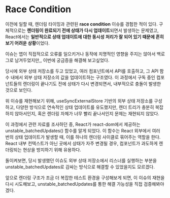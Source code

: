 # Race Condition

이전에 일할 때, 렌더링 타이밍과 관련된 **race condition** 이슈를 경험한 적이 있다.
구체적으로는 **렌더링이 완료되기 전에 상태가 다시 업데이트**되면서 발생하는 문제였고,
React에서는 **일반적으로 상태 업데이트에 대한 동시성 처리가 잘 되어 있기 때문에 흔히 보기 어려운 상황**이었다.

이슈는 앱이 직접적으로 오류를 일으키거나 동작에 치명적인 영향을 주지는 않아서 백로그로 남겨두었지만,, 이번에 궁금증을 해결해 보고싶었다.

당시에 외부 상태 저장소를 두고 있었고, 여러 컴포넌트에서 API를 호출하고, 그 API 함수 내에서 외부 상태 저장소의 값을 업데이트하는 구조였다.
이 과정에서 구독 중인 컴포넌트들의 렌더링이 끝나기도 전에 상태가 다시 변경되면서, 내부적으로 충돌이 발생한 것으로 보인다.

위 이슈를 재현해보기 위해,
useSyncExternalStore 기반의 외부 상태 저장소를 구성하고, 다양한 방식으로 연속적인 상태 업데이트를 유도했지만,
렌더 트리가 충분히 복잡하지 않아서인지, 혹은 렌더링 자체가 너무 빨리 끝나서인지 문제는 재현되지 않았다.

이 과정에서 관련 자료를 조사하던 중, React가 react-dom에서 제공하는 unstable_batchedUpdates() 함수를 알게 되었다.
이 함수는 React 외부에서 여러 번의 상태 업데이트가 발생할 때, 이를 하나의 렌더링 사이클로 묶어주는 역할을 한다.
React 내부 컨텍스트가 아닌 곳에서 상태가 자주 변경될 경우, 컴포넌트가 과도하게 렌더링되는 현상을 방지하기 위해 유용하다.

돌이켜보면, 당시 발생했던 이슈도 외부 상태 저장소에서 리스너를 실행하는 부분을
unstable_batchedUpdates로 감싸는 방식으로 해결할 수 있었을지도 모르겠다.

앞으로 렌더링 구조가 조금 더 복잡한 테스트 환경을 구성해보게 되면,
이 이슈의 재현을 다시 시도해보고, unstable_batchedUpdates를 통한 해결 가능성을 직접 검증해봐야겠다.
